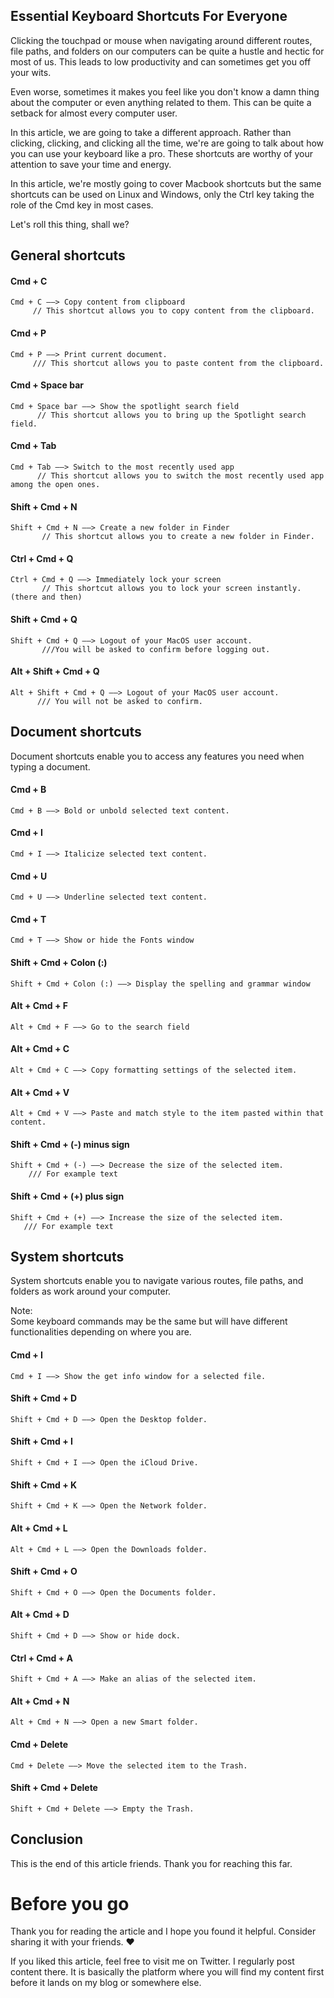 ## Essential Keyboard Shortcuts For Everyone

Clicking the touchpad or mouse when navigating around different routes, file paths, and folders on our computers can be quite a hustle and hectic for most of us. This leads to low productivity and can sometimes get you off your wits. 

Even worse, sometimes it makes you feel like you don't know a damn thing about the computer or even anything related to them. This can be quite a setback for almost every computer user. 

In this article, we are going to take a different approach. Rather than clicking, clicking, and clicking all the time, we're are going to talk about how you can use your keyboard like a pro. These shortcuts are worthy of your attention to save your time and energy. 

In this article, we're mostly going to cover Macbook shortcuts but the same shortcuts can be used on Linux and Windows, only the Ctrl key taking the role of the Cmd key in most cases.

Let's roll this thing, shall we? 


## General shortcuts

#### Cmd + C
    Cmd + C ——> Copy content from clipboard
         // This shortcut allows you to copy content from the clipboard. 

#### Cmd + P
    Cmd + P ——> Print current document.
         /// This shortcut allows you to paste content from the clipboard. 


#### Cmd + Space bar
    Cmd + Space bar ——> Show the spotlight search field
          // This shortcut allows you to bring up the Spotlight search field. 


#### Cmd + Tab
    Cmd + Tab ——> Switch to the most recently used app 
          // This shortcut allows you to switch the most recently used app among the open ones. 


#### Shift + Cmd + N 
    Shift + Cmd + N ——> Create a new folder in Finder
           // This shortcut allows you to create a new folder in Finder.      


#### Ctrl + Cmd + Q
    Ctrl + Cmd + Q ——> Immediately lock your screen
           // This shortcut allows you to lock your screen instantly. (there and then)

#### Shift + Cmd + Q
    Shift + Cmd + Q ——> Logout of your MacOS user account.
           ///You will be asked to confirm before logging out.


#### Alt + Shift + Cmd + Q
    Alt + Shift + Cmd + Q ——> Logout of your MacOS user account.
          /// You will not be asked to confirm. 


## Document shortcuts

Document shortcuts enable you to access any features you need when typing a document.

#### Cmd + B
    Cmd + B ——> Bold or unbold selected text content.
        
#### Cmd + I
    Cmd + I ——> Italicize selected text content.

#### Cmd + U
    Cmd + U ——> Underline selected text content.

#### Cmd + T
    Cmd + T ——> Show or hide the Fonts window

#### Shift + Cmd + Colon (:)
    Shift + Cmd + Colon (:) ——> Display the spelling and grammar window
           
#### Alt + Cmd + F
    Alt + Cmd + F ——> Go to the search field
               
#### Alt + Cmd + C
    Alt + Cmd + C ——> Copy formatting settings of the selected item.

#### Alt + Cmd + V
    Alt + Cmd + V ——> Paste and match style to the item pasted within that content.

#### Shift + Cmd + (-) minus sign
    Shift + Cmd + (-) ——> Decrease the size of the selected item. 
        /// For example text

#### Shift + Cmd + (+) plus sign
    Shift + Cmd + (+) ——> Increase the size of the selected item.
       /// For example text

## System shortcuts

System shortcuts enable you to navigate various routes, file paths, and folders as work around your computer.

Note: <br>
Some keyboard commands may be the same but will have different functionalities depending on where you are.

#### Cmd + I
    Cmd + I ——> Show the get info window for a selected file.

#### Shift + Cmd + D
    Shift + Cmd + D ——> Open the Desktop folder.

#### Shift + Cmd + I
    Shift + Cmd + I ——> Open the iCloud Drive.

#### Shift + Cmd + K
    Shift + Cmd + K ——> Open the Network folder.       

#### Alt + Cmd + L
    Alt + Cmd + L ——> Open the Downloads folder. 

#### Shift + Cmd + O
    Shift + Cmd + O ——> Open the Documents folder.

#### Alt + Cmd + D
    Shift + Cmd + D ——> Show or hide dock.

#### Ctrl + Cmd + A 
    Shift + Cmd + A ——> Make an alias of the selected item.

#### Alt + Cmd + N
    Alt + Cmd + N ——> Open a new Smart folder.

#### Cmd + Delete
    Cmd + Delete ——> Move the selected item to the Trash.

#### Shift + Cmd + Delete
    Shift + Cmd + Delete ——> Empty the Trash.
         
## Conclusion

This is the end of this article friends. Thank you for reaching this far.

# Before you go

Thank you for reading the article and I hope you found it helpful. Consider sharing it with your friends. ❤️

If you liked this article, feel free to visit me on Twitter. I regularly post content there. It is basically the platform where you will find my content first before it lands on my blog or somewhere else.